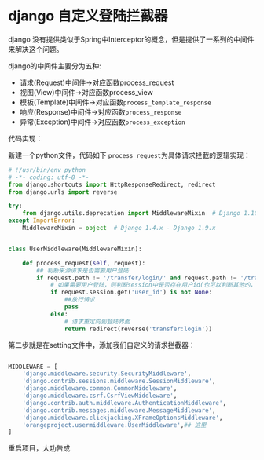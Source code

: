 # django 自定义登陆拦截器

django 没有提供类似于Spring中Interceptor的概念，但是提供了一系列的中间件来解决这个问题。

django的中间件主要分为五种:

- 请求(Request)中间件->对应函数process_request
- 视图(View)中间件->对应函数process_view
- 模板(Template)中间件->对应函数`process_template_response`
- 响应(Response)中间件->对应函数`process_response`
- 异常(Exception)中间件->对应函数`process_exception`

代码实现：

新建一个python文件，代码如下 `process_request`为具体请求拦截的逻辑实现：

```python
# !/usr/bin/env python
# -*- coding: utf-8 -*-
from django.shortcuts import HttpResponseRedirect, redirect
from django.urls import reverse

try:
    from django.utils.deprecation import MiddlewareMixin  # Django 1.10.x
except ImportError:
    MiddlewareMixin = object  # Django 1.4.x - Django 1.9.x


class UserMiddleware(MiddlewareMixin):

    def process_request(self, request):
        ## 判断来源请求是否需要用户登陆
        if request.path != '/transfer/login/' and request.path != '/transfer/register/':
            # 如果需要用户登陆，则判断session中是否存在用户id(也可以判断其他的，不一定是seesion，tocken也可以)
            if request.session.get('user_id') is not None:
                ##放行请求
                pass
            else:
                # 请求重定向到登陆界面
                return redirect(reverse('transfer:login'))
```



第二步就是在setting文件中，添加我们自定义的请求拦截器：

```python

MIDDLEWARE = [
    'django.middleware.security.SecurityMiddleware',
    'django.contrib.sessions.middleware.SessionMiddleware',
    'django.middleware.common.CommonMiddleware',
    'django.middleware.csrf.CsrfViewMiddleware',
    'django.contrib.auth.middleware.AuthenticationMiddleware',
    'django.contrib.messages.middleware.MessageMiddleware',
    'django.middleware.clickjacking.XFrameOptionsMiddleware',
    'orangeproject.usermiddleware.UserMiddleware',## 这里
]
```

重启项目，大功告成

